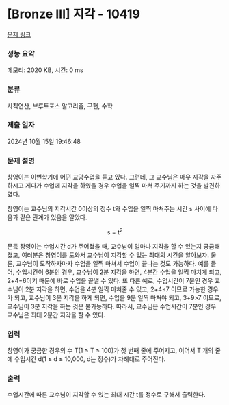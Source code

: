 # [Bronze III] 지각 - 10419 

[문제 링크](https://www.acmicpc.net/problem/10419) 

### 성능 요약

메모리: 2020 KB, 시간: 0 ms

### 분류

사칙연산, 브루트포스 알고리즘, 구현, 수학

### 제출 일자

2024년 10월 15일 19:46:48

### 문제 설명

<p>창영이는 이번학기에 어떤 교양수업을 듣고 있다. 그런데, 그 교수님은 매우 지각을 자주 하시고 게다가 수업에 지각을 하였을 경우 수업을 일찍 마쳐 주기까지 하는 것을 발견하였다.</p>

<p>창영이는 교수님의 지각시간 0이상의 정수 t와 수업을 일찍 마쳐주는 시간 s 사이에 다음과 같은 관계가 있음을 알았다.</p>

<p style="text-align:center">s = t<sup>2</sup></p>

<p>문득 창영이는 수업시간 d가 주어졌을 때, 교수님이 얼마나 지각을 할 수 있는지 궁금해졌고, 여러분은 창영이를 도와서 교수님이 지각할 수 있는 최대의 시간을 알아보자. 물론, 교수님이 도착하자마자 수업을 일찍 마쳐서 수업이 끝나는 것도 가능하다. 예를 들어, 수업시간이 6분인 경우, 교수님이 2분 지각을 하면, 4분간 수업을 일찍 마치게 되고, 2+4=6이기 때문에 바로 수업을 끝낼 수 있다. 또 다른 예로, 수업시간이 7분인 경우 교수님이 2분 지각을 하면, 수업을 4분 일찍 마쳐줄 수 있고, 2+4≤7 이므로 가능한 경우가 되고, 교수님이 3분 지각을 하게 되면, 수업을 9분 일찍 마쳐야 되고, 3+9>7 이므로, 교수님이 3분 지각을 하는 것은 불가능하다. 따라서, 교수님은 수업시간이 7분인 경우 교수님은 최대 2분간 지각을 할 수 있다.</p>

### 입력 

 <p>창영이가 궁금한 경우의 수 T(1 ≤ T ≤ 100)가 첫 번째 줄에 주어지고, 이어서 T 개의 줄에 수업시간 d(1 ≤ d ≤ 10,000, d는 정수)가 차례대로 주어진다.</p>

### 출력 

 <p>수업시간에 따른 교수님이 지각할 수 있는 최대 시간 t를 정수로 구해서 출력한다.</p>

